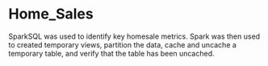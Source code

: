 # Home_Sales
 SparkSQL was used to identify key homesale metrics.  Spark was then used to created temporary views, partition the data, cache and uncache a temporary table, and verify that the table has been uncached.
